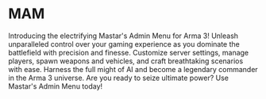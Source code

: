 # MAM
Introducing the electrifying Mastar's Admin Menu for Arma 3! Unleash unparalleled control over your gaming experience as you dominate the battlefield with precision and finesse. Customize server settings, manage players, spawn weapons and vehicles, and craft breathtaking scenarios with ease. Harness the full might of AI and become a legendary commander in the Arma 3 universe. Are you ready to seize ultimate power? Use Mastar's Admin Menu today!
